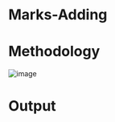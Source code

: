 # Marks-Adding

# Methodology
![image](https://github.com/vinayparjapati5/Marks-Adding/assets/114856104/7ecdff59-c818-46b8-9fff-412187135de7)

# Output

